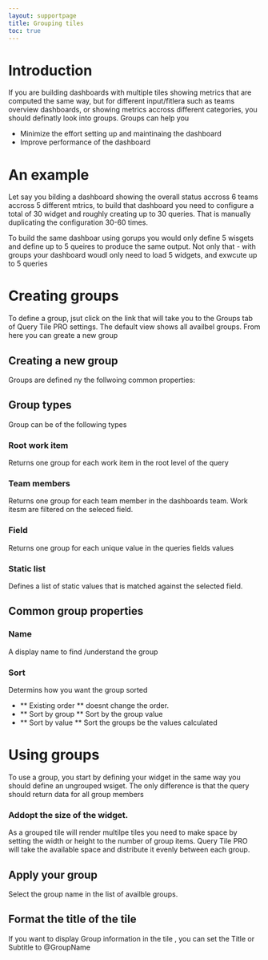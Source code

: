 ```yaml
---
layout: supportpage
title: Grouping tiles
toc: true
---
```


# Introduction 
If you are building dashboards with multiple tiles showing metrics that are computed the same way, but for different input/fitlera such as teams overview dashboards, or showing metrics accross different categories, you should definatly look into groups. 
Groups can help you 
+ Minimize the effort setting up and maintinaing the dashboard 
+ Improve performance of the dashboard 

# An example 
Let say you bilding a dashboard showing the overall status accross 6 teams accross 5 different mtrics, to build that dashboard you need to configure a total of 30 widget and roughly creating up to 30 queries.
That is manually duplicating the configuration 30-60 times.

To build the same dashboar using gorups you would only define 5 wisgets and define up to 5 queires to produce the same output. Not only that - with groups your dashboard woudl only need to load 5 widgets, and exwcute up to 5 queries

# Creating groups 
To define a group, jsut click on the link that will take you to the Groups tab of Query Tile PRO settings. The default view shows all availbel groups. 
From here you can greate a new group

## Creating a new group 
Groups are defined ny the follwoing common properties:

## Group types 
Group can be of the following types 

### Root work item 
Returns one group for each work item in the root level of the query

### Team members 
Returns one group for each team member in the dashboards team. Work itesm are filtered on the seleced field.

### Field 
Returns one group for each unique value in the queries fields values

### Static list 
Defines a list of static values that is matched against the selected field.

## Common group properties 

### Name 
A display name to find /understand the group

### Sort 
Determins how you want the group sorted 
+ ** Existing order ** doesnt change the order. 
+ ** Sort by group ** Sort by the group value 
+ ** Sort by value ** Sort the groups be the values calculated 

# Using groups
To use a group, you start by defining your widget in the same way you should define an ungrouped wsiget. The only difference is that the query should return data for all group members 

### Addopt the size of the widget. 
As a grouped tile will render multilpe tiles you need to make space by setting the width or height to the number of group items.
Query Tile PRO will take the available space and distribute it evenly between each group. 

## Apply your group 
Select the group name in the list of availble groups.

## Format the title of the tile
If you want to display Group information in the tile , you can set the Title or Subtitle to @GroupName















